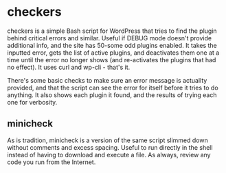 # checkers
checkers is a simple Bash script for WordPress that tries to find the plugin behind critical errors and similar. Useful if DEBUG mode doesn't provide additional info, and the site has 50-some odd plugins enabled. It takes the inputted error, gets the list of active plugins, and deactivates them one at a time until the error no longer shows (and re-activates the plugins that had no effect). It uses curl and wp-cli - that's it.

There's some basic checks to make sure an error message is actuallty provided, and that the script can see the error for itself before it tries to do anything. It also shows each plugin it found, and the results of trying each one for verbosity.

## minicheck
As is tradition, minicheck is a version of the same script slimmed down without comments and excess spacing. Useful to run directly in the shell instead of having to download and execute a file. As always, review any code you run from the Internet.
